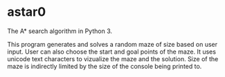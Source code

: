 # astar0
The A* search algorithm in Python 3. 

This program generates and solves a random maze of size based on user input. User can also choose the start and goal points of the maze. It uses unicode text characters to vizualize the maze and the solution. Size of the maze is indirectly limited by the size of the console being printed to. 

